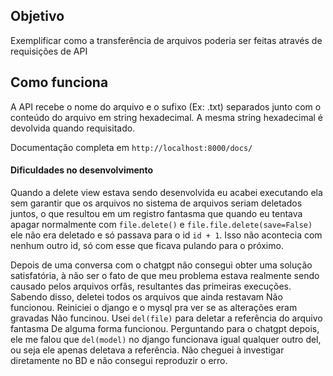 ## Objetivo
Exemplificar como a transferência de arquivos poderia ser feitas através de requisições de API

## Como funciona
A API recebe o nome do arquivo e o sufixo (Ex: .txt) separados junto com o conteúdo do arquivo em string hexadecimal. A mesma string hexadecimal é devolvida quando requisitado.

Documentação completa em `http://localhost:8000/docs/`

#### Dificuldades no desenvolvimento
Quando a delete view estava sendo desenvolvida eu acabei executando ela sem garantir que os arquivos no sistema de arquivos seriam deletados juntos, o que resultou em um registro fantasma que quando eu tentava apagar normalmente com `file.delete()` e `file.file.delete(save=False)` ele não era deletado e só passava para o id `id + 1`. Isso não acontecia com nenhum outro id, só com esse que ficava pulando para o próximo.

Depois de uma conversa com o chatgpt não consegui obter uma solução satisfatória, à não ser o fato de que meu problema estava realmente sendo causado pelos arquivos orfãs, resultantes das primeiras execuções. 
Sabendo disso, deletei todos os arquivos que ainda restavam
Não funcionou.
Reiniciei o django e o mysql pra ver se as alterações eram gravadas
Não funcinou.
Usei `del(file)` para deletar a referência do arquivo fantasma
De alguma forma funcionou.
Perguntando para o chatgpt depois, ele me falou que `del(model)` no django funcionava igual qualquer outro del, ou seja ele apenas deletava a referência. Não cheguei à investigar diretamente no BD e não consegui reproduzir o erro.